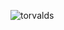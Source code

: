 

<p><img align="left" src="https://github-readme-stats.vercel.app/api/top-langs?username=Khayoon&show_icons=true&locale=en&layout=compact" alt="torvalds" /></p>




